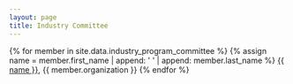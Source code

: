 ```yaml
---
layout: page
title: Industry Committee
---
```


{% for member in site.data.industry_program_committee %}
{% assign name = member.first_name | append: ' ' | append: member.last_name %}
  [{{ name }}](mailto:{{member.email}}), {{ member.organization }}
{% endfor %}


